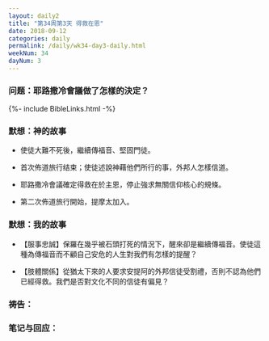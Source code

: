```yaml
---
layout: daily2
title: "第34周第3天 得救在恩"
date: 2018-09-12
categories: daily
permalink: /daily/wk34-day3-daily.html
weekNum: 34
dayNum: 3
---
```


### 问题：耶路撒冷會議做了怎樣的決定？

{%- include BibleLinks.html -%}

### 默想：神的故事 
+ 使徒大難不死後，繼續傳福音、堅固門徒。

+ 首次佈道旅行结束；使徒述說神藉他們所行的事，外邦人怎樣信道。

+ 耶路撒冷會議確定得救在於主恩，停止強求無關信仰核心的規條。

+ 第二次佈道旅行開始，提摩太加入。

### 默想：我的故事
+ 【服事忠誠】保羅在幾乎被石頭打死的情況下，醒來卻是繼續傳福音。使徒這種為傳福音而不顧自己安危的人生對我們有怎樣的提醒？

+ 【肢體關係】從猶太下來的人要求安提阿的外邦信徒受割禮，否則不認為他們已經得救。我們是否對文化不同的信徒有偏見？

### 祷告：

### 笔记与回应：
